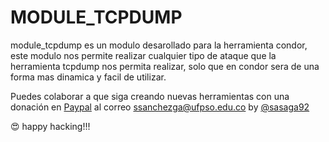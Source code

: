 # MODULE_TCPDUMP
module_tcpdump es un modulo desarollado para la herramienta condor, este modulo nos permite realizar cualquier tipo de ataque que la herramienta tcpdump  nos permita realizar, solo que en condor sera de una forma mas dinamica y facil de utilizar.


Puedes colaborar a que siga creando nuevas herramientas con una donación en [Paypal](https://www.paypal.com) al correo ssanchezga@ufpso.edu.co
by [@sasaga92](https://twitter.com/sasaga92)




:heart_eyes: happy hacking!!!

